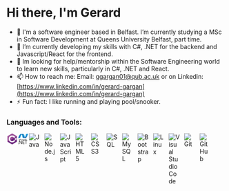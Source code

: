 # Hi there, I'm Gerard  

- 🔭 I'm a software engineer based in Belfast. I’m currently studying a MSc in Software Development at Queens University Belfast, part time.
- 🌱 I’m currently developing my skills with C#, .NET for the backend and Javascript/React for the frontend.
- 💬 Im looking for help/mentorship within the Software Engineering world to learn new skills, particularly in C#, .NET and React.
- 📫 How to reach me: Email: [ggargan01@qub.ac.uk](mailto:ggargan01@qub.ac.uk) or on Linkedin: [https://www.linkedin.com/in/gerard-gargan](https://www.linkedin.com/in/gerard-gargan)
- ⚡ Fun fact: I like running and playing pool/snooker.

### Languages and Tools:

<img src="https://raw.githubusercontent.com/devicons/devicon/master/icons/csharp/csharp-original.svg" alt="csharp" align="left" width="26px" height="26px"/>
<img src="https://raw.githubusercontent.com/devicons/devicon/master/icons/dot-net/dot-net-original-wordmark.svg" align="left" alt="dotnet" width="26px" height="26px"/>
<img align="left" alt="Java" width="26px" src="https://cdn.jsdelivr.net/gh/devicons/devicon@latest/icons/java/java-original-wordmark.svg" style="padding-right:10px;" />
<img align="left" alt="Node.js" width="26px" src="https://cdn.jsdelivr.net/gh/devicons/devicon/icons/nodejs/nodejs-original.svg" style="padding-right:10px;" />
<img align="left" alt="JavaScript" width="26px" src="https://cdn.jsdelivr.net/gh/devicons/devicon/icons/javascript/javascript-original.svg" style="padding-right:10px;" />
<img align="left" alt="HTML5" width="26px" src="https://cdn.jsdelivr.net/gh/devicons/devicon/icons/html5/html5-original.svg" style="padding-right:10px;" />
<img align="left" alt="CSS3" width="26px" src="https://cdn.jsdelivr.net/gh/devicons/devicon/icons/css3/css3-original.svg" style="padding-right:10px;" />
<img align="left" alt="SQL" width="26px" src="https://cdn.jsdelivr.net/gh/devicons/devicon@latest/icons/azuresqldatabase/azuresqldatabase-original.svg" style="padding-right:10px;" />
<img align="left" alt="MySQL" width="26px" src="https://cdn.jsdelivr.net/gh/devicons/devicon/icons/mysql/mysql-original.svg" style="padding-right:10px;" />
<img align="left" alt="Bootstrap" width="26px" src="https://cdn.jsdelivr.net/gh/devicons/devicon@latest/icons/bootstrap/bootstrap-original.svg" style="padding-right:10px;" />
<img align="left" alt="Linux" width="26px" src="https://cdn.jsdelivr.net/gh/devicons/devicon@latest/icons/linux/linux-original.svg" style="padding-right:10px;" />
<img align="left" alt="Visual Studio Code" width="26px" src="https://cdn.jsdelivr.net/gh/devicons/devicon/icons/vscode/vscode-original.svg" style="padding-right:10px;" />

<img align="left" alt="Git" width="26px" src="https://cdn.jsdelivr.net/gh/devicons/devicon/icons/git/git-original.svg" style="padding-right:10px;" />
<img align="left" alt="GitHub" width="26px" src="https://user-images.githubusercontent.com/3369400/139448065-39a229ba-4b06-434b-bc67-616e2ed80c8f.png" style="padding-right:10px;" />


<!--
**GerardGargan/GerardGargan** is a ✨ _special_ ✨ repository because its `README.md` (this file) appears on your GitHub profile.

Here are some ideas to get you started:

- 🔭 I’m currently working on ...
- 🌱 I’m currently learning ...
- 👯 I’m looking to collaborate on ...
- 🤔 I’m looking for help with ...
- 💬 Ask me about ...
- 📫 How to reach me: ...
- 😄 Pronouns: ...
- ⚡ Fun fact: ...
-->


